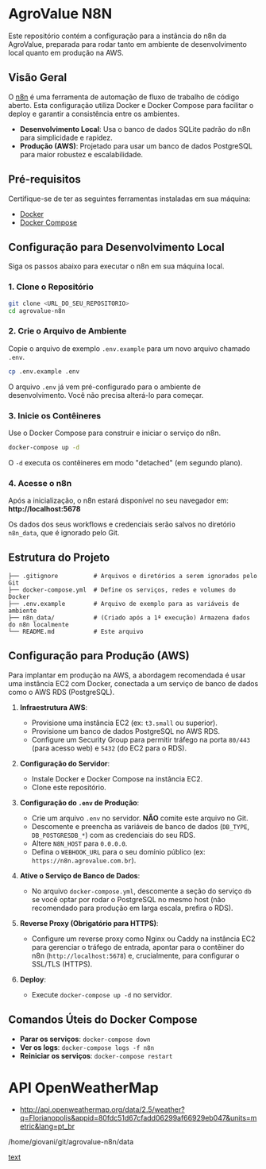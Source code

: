 # AgroValue N8N

Este repositório contém a configuração para a instância do n8n da AgroValue, preparada para rodar tanto em ambiente de desenvolvimento local quanto em produção na AWS.

## Visão Geral

O [n8n](https://n8n.io/) é uma ferramenta de automação de fluxo de trabalho de código aberto. Esta configuração utiliza Docker e Docker Compose para facilitar o deploy e garantir a consistência entre os ambientes.

- **Desenvolvimento Local**: Usa o banco de dados SQLite padrão do n8n para simplicidade e rapidez.
- **Produção (AWS)**: Projetado para usar um banco de dados PostgreSQL para maior robustez e escalabilidade.

## Pré-requisitos

Certifique-se de ter as seguintes ferramentas instaladas em sua máquina:

- [Docker](https://www.docker.com/get-started)
- [Docker Compose](https://docs.docker.com/compose/install/)

## Configuração para Desenvolvimento Local

Siga os passos abaixo para executar o n8n em sua máquina local.

### 1. Clone o Repositório

```bash
git clone <URL_DO_SEU_REPOSITORIO>
cd agrovalue-n8n
```

### 2. Crie o Arquivo de Ambiente

Copie o arquivo de exemplo `.env.example` para um novo arquivo chamado `.env`.

```bash
cp .env.example .env
```

O arquivo `.env` já vem pré-configurado para o ambiente de desenvolvimento. Você não precisa alterá-lo para começar.

### 3. Inicie os Contêineres

Use o Docker Compose para construir e iniciar o serviço do n8n.

```bash
docker-compose up -d
```

O `-d` executa os contêineres em modo "detached" (em segundo plano).

### 4. Acesse o n8n

Após a inicialização, o n8n estará disponível no seu navegador em:
**http://localhost:5678**

Os dados dos seus workflows e credenciais serão salvos no diretório `n8n_data`, que é ignorado pelo Git.

## Estrutura do Projeto

```
├── .gitignore          # Arquivos e diretórios a serem ignorados pelo Git
├── docker-compose.yml  # Define os serviços, redes e volumes do Docker
├── .env.example        # Arquivo de exemplo para as variáveis de ambiente
├── n8n_data/           # (Criado após a 1ª execução) Armazena dados do n8n localmente
└── README.md           # Este arquivo
```

## Configuração para Produção (AWS)

Para implantar em produção na AWS, a abordagem recomendada é usar uma instância EC2 com Docker, conectada a um serviço de banco de dados como o AWS RDS (PostgreSQL).

1.  **Infraestrutura AWS**:
    *   Provisione uma instância EC2 (ex: `t3.small` ou superior).
    *   Provisione um banco de dados PostgreSQL no AWS RDS.
    *   Configure um Security Group para permitir tráfego na porta `80/443` (para acesso web) e `5432` (do EC2 para o RDS).

2.  **Configuração do Servidor**:
    *   Instale Docker e Docker Compose na instância EC2.
    *   Clone este repositório.

3.  **Configuração do `.env` de Produção**:
    *   Crie um arquivo `.env` no servidor. **NÃO** comite este arquivo no Git.
    *   Descomente e preencha as variáveis de banco de dados (`DB_TYPE`, `DB_POSTGRESDB_*`) com as credenciais do seu RDS.
    *   Altere `N8N_HOST` para `0.0.0.0`.
    *   Defina o `WEBHOOK_URL` para o seu domínio público (ex: `https://n8n.agrovalue.com.br`).

4.  **Ative o Serviço de Banco de Dados**:
    *   No arquivo `docker-compose.yml`, descomente a seção do serviço `db` se você optar por rodar o PostgreSQL no mesmo host (não recomendado para produção em larga escala, prefira o RDS).

5.  **Reverse Proxy (Obrigatório para HTTPS)**:
    *   Configure um reverse proxy como Nginx ou Caddy na instância EC2 para gerenciar o tráfego de entrada, apontar para o contêiner do n8n (`http://localhost:5678`) e, crucialmente, para configurar o SSL/TLS (HTTPS).

6.  **Deploy**:
    *   Execute `docker-compose up -d` no servidor.

## Comandos Úteis do Docker Compose

- **Parar os serviços**: `docker-compose down`
- **Ver os logs**: `docker-compose logs -f n8n`
- **Reiniciar os serviços**: `docker-compose restart`


# API OpenWeatherMap

- http://api.openweathermap.org/data/2.5/weather?q=Florianopolis&appid=80fdc51d67cfadd06299af66929eb047&units=metric&lang=pt_br 

/home/giovani/git/agrovalue-n8n/data

[text](../../Downloads)